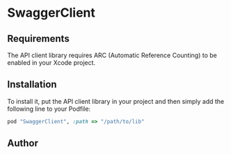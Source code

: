 # SwaggerClient

## Requirements

The API client library requires ARC (Automatic Reference Counting) to be enabled in your Xcode project.

## Installation

To install it, put the API client library in your project and then simply add the following line to your Podfile:

```ruby
pod "SwaggerClient", :path => "/path/to/lib"
```

## Author




